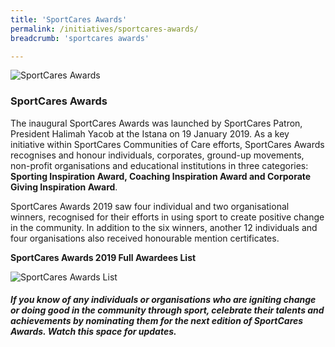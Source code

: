 ```yaml
---
title: 'SportCares Awards'
permalink: /initiatives/sportcares-awards/
breadcrumb: 'sportcares awards'

---
```



![SportCares Awards](/images/SportCares_Awards.jpg)

### SportCares Awards

The inaugural SportCares Awards was launched by SportCares Patron, President Halimah Yacob at the Istana on 19 January 2019.  As a key initiative within SportCares Communities of Care efforts, SportCares Awards recognises and honour  individuals, corporates, ground-up movements, non-profit organisations and educational institutions in three categories:  __Sporting Inspiration Award, Coaching Inspiration Award and Corporate Giving Inspiration Award__. 

SportCares Awards 2019 saw four individual and two organisational winners, recognised for their efforts in using sport to create positive change in the community. In addition to the six winners, another 12 individuals and four organisations also received honourable mention certificates. 

__SportCares Awards 2019 Full Awardees List__

![SportCares Awards List](/images/SportCares_Awardees_List.jpg)

##### If you know of any individuals or organisations who are igniting change or doing good in the community through sport, celebrate their talents and achievements by nominating them for the next edition of SportCares Awards.  Watch this space for updates. 

